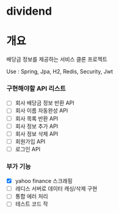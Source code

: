 # dividend

# 개요 
배당금 정보를 제공하는 서비스 클론 프로젝트

Use : Spring, Jpa, H2, Redis, Security, Jwt

### 구현해야할 API 리스트
- [ ] 회사 배당금 정보 반환 API
- [ ] 회사 이름 자동완성 API
- [ ] 회사 목록 반환 API
- [ ] 회사 정보 추가 API
- [ ] 회사 정보 삭제 API
- [ ] 회원가입 API
- [ ] 로그인 API

### 부가 기능
- [x]  yahoo finance 스크래핑
- [ ]  레디스 서버로 데이터 캐싱/삭제 구현
- [ ]  통합 에러 처리
- [ ]  테스트 코드 작
